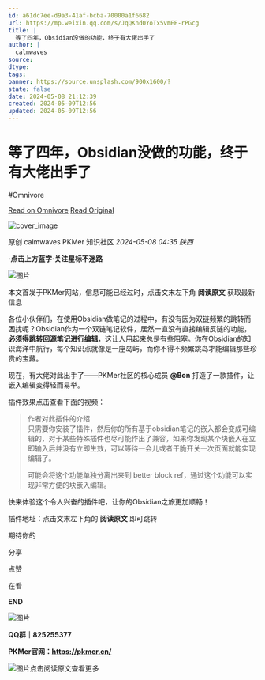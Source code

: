 ```yaml
---
id: a61dc7ee-d9a3-41af-bcba-70000a1f6682
url: https://mp.weixin.qq.com/s/JqQKnd0YoTx5vmEE-rPGcg
title: |
  等了四年，Obsidian没做的功能，终于有大佬出手了
author: |
  calmwaves
source: 
dtype: 
tags: 
banner: https://source.unsplash.com/900x1600/?
state: false
date: 2024-05-08 21:12:39
created: 2024-05-09T12:56
updated: 2024-05-09T12:56
---
```



# 等了四年，Obsidian没做的功能，终于有大佬出手了
#Omnivore

[Read on Omnivore](https://omnivore.app/me/https-mp-weixin-qq-com-s-jq-q-knd-0-yo-tx-5-vm-ee-r-p-gcg-18f58558274)
[Read Original](https://mp.weixin.qq.com/s/JqQKnd0YoTx5vmEE-rPGcg)

![cover_image](https://proxy-prod.omnivore-image-cache.app/0x0,sNPzA5gn4LoLC76dr8TnQ8rxcvqe7fU1BivQzDY94QEw/https://mmbiz.qpic.cn/sz_mmbiz_jpg/epTcXdtRjfPl4rS40yq10mQf4A54Fbib5hic8BCCicl9f3nibjRS7HAEoHQPofKhAfLicJUNsjPOeNIEMz1tzhBFYVw/0?wx_fmt=jpeg) 

原创  calmwaves  PKMer 知识社区 _2024-05-08 04:35_ _陕西_ 

**·点击上方蓝字·关注星标不迷路**

![图片](https://proxy-prod.omnivore-image-cache.app/0x0,sK003OSwGLRpYRLTC15Cdi-LtKt17rrGgF-ROTFagYvQ/https://mmbiz.qpic.cn/sz_mmbiz_png/epTcXdtRjfMgAA4zSBvibMChFC6dt45G4cDyRiahrW6hm0jC722Q7tDXF8aNgjDQ8Qicg1I50zLu2GQMTGR7rqr0w/640?wx_fmt=png)

本文首发于PKMer网站，信息可能已经过时，点击文末左下角 **阅读原文** 获取最新信息

各位小伙伴们，在使用Obsidian做笔记的过程中，有没有因为双链频繁的跳转而困扰呢？Obsidian作为一个双链笔记软件，居然一直没有直接编辑反链的功能，**必须得跳转回源笔记进行编辑**，这让人用起来总是有些阻塞。你在Obsidian的知识海洋中航行，每个知识点就像是一座岛屿，而你不得不频繁跳岛才能编辑那些珍贵的宝藏。

现在，有大佬对此出手了——PKMer社区的核心成员 **@Bon** 打造了一款插件，让嵌入编辑变得轻而易举。

插件效果点击查看下面的视频：

> 作者对此插件的介绍  
> 只需要你安装了插件，然后你的所有基于obsidian笔记的嵌入都会变成可编辑的，对于某些特殊插件也尽可能作出了兼容，如果你发现某个块嵌入在立即输入后并没有立即生效，可以等待一会儿或者干脆开关一次页面就能实现编辑了。
> 
>  
> 可能会将这个功能单独分离出来到 better block ref，通过这个功能可以实现非常方便的块嵌入编辑。

快来体验这个令人兴奋的插件吧，让你的Obsidian之旅更加顺畅！

插件地址：点击文末左下角的 **阅读原文** 即可跳转

期待你的

分享

点赞

在看

**END**

![图片](https://proxy-prod.omnivore-image-cache.app/0x0,sOSJkwTDB6QM5zpu9wPW8mrvx5fdbTiMN9LgMbGKRl-Q/https://mmbiz.qpic.cn/sz_mmbiz_jpg/epTcXdtRjfMgAA4zSBvibMChFC6dt45G4Vjq9JG6zBibQZc5VZHnYwictvNicHDhGHOerLGqRmbArmUwNBNX9BpyXg/640?wx_fmt=jpeg)

**QQ群｜825255377**

**PKMer官网：https://pkmer.cn/**

![图片](https://proxy-prod.omnivore-image-cache.app/0x0,s1iMGeiG2FwNcupUadi6qJINI8pLlO1bJAZVy-2NtIC0/https://mmbiz.qpic.cn/sz_mmbiz_gif/epTcXdtRjfPUicgQMTTfcxt7dFrntibCvHjLN4gygNBJUjgKsBExWv4xGJlhusgqyK4TIpeqApUB2d2KtJ6RwFhg/640?wx_fmt=gif&from=appmsg)点击阅读原文查看更多



